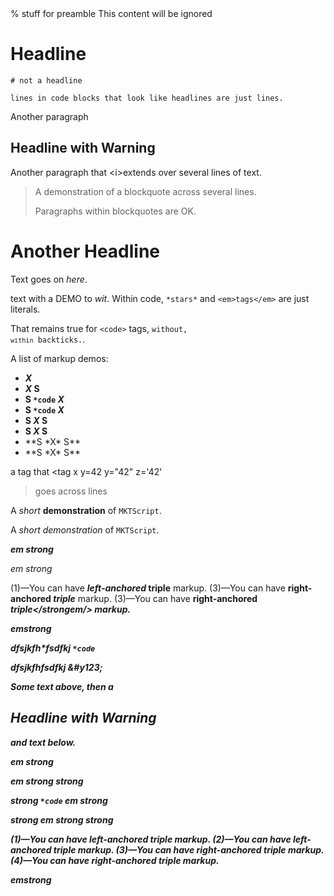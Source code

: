 
<raw>
% stuff for preamble
</raw>
<start/>

<ignore>
This content will be ignored
</ignore>

# Headline

```
# not a headline

lines in code blocks that look like headlines are just lines.
```

Another paragraph
## Headline with Warning
Another paragraph
that \<i>extends</i>
over several lines of text.

> A demonstration
> of a blockquote
> across several lines.
>
> Paragraphs within blockquotes are OK.
# Another **Headline**

Text goes on *here*.

text with a <tag>DEMO</tag> to *wit*.
Within code, `*stars*` and `<em>tags</em>` are just literals.

That remains true for `<code>` tags, <code>without, `within` backticks.</code>.

A list of markup demos:

* ***X***
* ***X* S**
* **S `*code` *X***
* **S `*code` *X***
* **S *X* S**
* **S *X* <ding/> S**
* <div>**S *X* S**</div>
* <div x=foo>**S *X* S**</div>


<!-- foo bar (((# comment #))) baz -->

a tag that <tag
x
y=42
y="42"
z='42'
> goes across lines
<stop/>

A *short* **demonstration** of `MKTScript`.

A <em>short</em> <em><em>demonstration</em></em> of `MKTScript`.

***em strong***

<em><em><em>em strong</em></em></em>

(1)—You can have ***left-anchored* triple** markup.
(3)—You can have **right-anchored *triple*** markup.
(3)—You can have <strong>right-anchored <em>triple</strongem/> markup.

*em***strong**

dfsjkfh\*fsdfkj `*code`

dfsjkfh<x123/>fsdfkj &#y123;


Some text above, then a

## Headline with Warning

and text below.

***em strong***

***em strong* strong**

**strong `*code` *em strong***

**strong *em strong* strong**

(1)—You can have ***left-anchored* triple** markup.
(2)—You can have ***left-anchored** triple* markup.
(3)—You can have **right-anchored *triple*** markup.
(4)—You can have *right-anchored **triple*** markup.

*em***strong**




